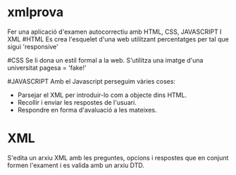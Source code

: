 # xmlprova
Fer una aplicació d'examen autocorrectiu amb HTML, CSS, JAVASCRIPT I XML
#HTML
Es crea l'esquelet d'una web utilitzant percentatges per tal que sigui 'responsive' 

#CSS
Se li dona un estil formal a la web. S'utilitza una imatge d'una universitat pagesa = 'fake!'

#JAVASCRIPT
Amb el Javascript perseguim vàries coses: 

* Parsejar el XML per introduir-lo com a objecte dins HTML.
* Recollir i enviar les respostes de l'usuari.
* Respondre en forma d'avaluació a les mateixes.

# XML
S'edita un arxiu XML amb les preguntes, opcions i respostes que en conjunt formen l'exament i es valida amb un arxiu DTD.



